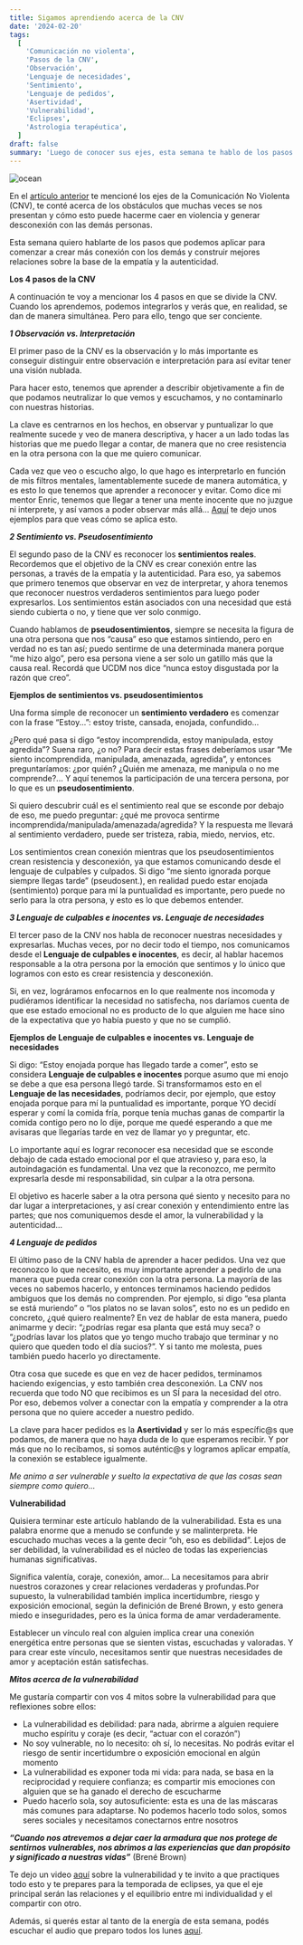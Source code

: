 ```yaml
---
title: Sigamos aprendiendo acerca de la CNV
date: '2024-02-20'
tags:
  [
    'Comunicación no violenta',
    'Pasos de la CNV',
    'Observación',
    'Lenguaje de necesidades',
    'Sentimiento',
    'Lenguaje de pedidos',
    'Asertividad',
    'Vulnerabilidad',
    'Eclipses',
    'Astrologia terapéutica',
  ]
draft: false
summary: 'Luego de conocer sus ejes, esta semana te hablo de los pasos para aplicarla'
---
```


<Image alt="ocean" src="/static/images/Blog/Tiempo-consciente/cnv pasos.jpg" width={800} height={500} />

En el [artículo anterior](https://www.alquimistaespiritual.es/blog/articulos/CNV-ejes) te mencioné los ejes de la Comunicación No Violenta (CNV), te conté acerca de los obstáculos que muchas veces se nos presentan y cómo esto puede hacerme caer en violencia y generar desconexión con las demás personas.

Esta semana quiero hablarte de los pasos que podemos aplicar para comenzar a crear más conexión con los demás y construir mejores relaciones sobre la base de la empatía y la autenticidad.

**Los 4 pasos de la CNV**

A continuación te voy a mencionar los 4 pasos en que se divide la CNV. Cuando los aprendemos, podemos integrarlos y verás que, en realidad, se dan de manera simultánea. Pero para ello, tengo que ser conciente.

**_1 Observación vs. Interpretación_**

El primer paso de la CNV es la observación y lo más importante es conseguir distinguir entre observación e interpretación para así evitar tener una visión nublada.

Para hacer esto, tenemos que aprender a describir objetivamente a fin de que podamos neutralizar lo que vemos y escuchamos, y no contaminarlo con nuestras historias.

La clave es centrarnos en los hechos, en observar y puntualizar lo que realmente sucede y veo de manera descriptiva, y hacer a un lado todas las historias que me puedo llegar a contar, de manera que no cree resistencia en la otra persona con la que me quiero comunicar.

Cada vez que veo o escucho algo, lo que hago es interpretarlo en función de mis filtros mentales, lamentablemente sucede de manera automática, y es esto lo que tenemos que aprender a reconocer y evitar. Como dice mi mentor Enric, tenemos que llegar a tener una mente inocente que no juzgue ni interprete, y así vamos a poder observar más allá... [Aquí](https://www.instagram.com/p/Crq7T-CLpb3/) te dejo unos ejemplos para que veas cómo se aplica esto.

**_2 Sentimiento vs. Pseudosentimiento_**

El segundo paso de la CNV es reconocer los **sentimientos reales**. Recordemos que el objetivo de la CNV es crear conexión entre las personas, a través de la empatía y la autenticidad. Para eso, ya sabemos que primero tenemos que observar en vez de interpretar, y ahora tenemos que reconocer nuestros verdaderos sentimientos para luego poder expresarlos. Los sentimientos están asociados con una necesidad que está siendo cubierta o no, y tiene que ver solo conmigo.

Cuando hablamos de **pseudosentimientos**, siempre se necesita la figura de una otra persona que nos “causa” eso que estamos sintiendo, pero en verdad no es tan así; puedo sentirme de una determinada manera porque “me hizo algo”, pero esa persona viene a ser solo un gatillo más que la causa real. Recordá que UCDM nos dice “nunca estoy disgustada por la razón que creo”.

**Ejemplos de sentimientos vs. pseudosentimientos**

Una forma simple de reconocer un **sentimiento verdadero** es comenzar con la frase “Estoy...”: estoy triste, cansada, enojada, confundido...

¿Pero qué pasa si digo “estoy incomprendida, estoy manipulada, estoy agredida”? Suena raro, ¿o no? Para decir estas frases deberíamos usar “Me siento incomprendida, manipulada, amenazada, agredida”, y entonces preguntaríamos: ¿por quién? ¿Quién me amenaza, me manipula o no me comprende?... Y aquí tenemos la participación de una tercera persona, por lo que es un **pseudosentimiento**.

Si quiero descubrir cuál es el sentimiento real que se esconde por debajo de eso, me puedo preguntar: ¿qué me provoca sentirme incomprendida/manipulada/amenazada/agredida? Y la respuesta me llevará al sentimiento verdadero, puede ser tristeza, rabia, miedo, nervios, etc.

Los sentimientos crean conexión mientras que los pseudosentimientos crean resistencia y desconexión, ya que estamos comunicando desde el lenguaje de culpables y culpados. Si digo “me siento ignorada porque siempre llegas tarde” (pseudosent.), en realidad puedo estar enojada (sentimiento) porque para mí la puntualidad es importante, pero puede no serlo para la otra persona, y esto es lo que debemos entender.

**_3 Lenguaje de culpables e inocentes vs. Lenguaje de necesidades_**

El tercer paso de la CNV nos habla de reconocer nuestras necesidades y expresarlas. Muchas veces, por no decir todo el tiempo, nos comunicamos desde el **Lenguaje de culpables e inocentes**, es decir, al hablar hacemos responsable a la otra persona por la emoción que sentimos y lo único que logramos con esto es crear resistencia y desconexión.

Si, en vez, lográramos enfocarnos en lo que realmente nos incomoda y pudiéramos identificar la necesidad no satisfecha, nos daríamos cuenta de que ese estado emocional no es producto de lo que alguien me hace sino de la expectativa que yo había puesto y que no se cumplió.

**Ejemplos de Lenguaje de culpables e inocentes vs. Lenguaje de necesidades**

Si digo: “Estoy enojada porque has llegado tarde a comer”, esto se considera **Lenguaje de culpables e inocentes** porque asumo que mi enojo se debe a que esa persona llegó tarde. Si transformamos esto en el **Lenguaje de las necesidades**, podríamos decir, por ejemplo, que estoy enojada porque para mí la puntualidad es importante, porque YO decidí esperar y comí la comida fría, porque tenía muchas ganas de compartir la comida contigo pero no lo dije, porque me quedé esperando a que me avisaras que llegarías tarde en vez de llamar yo y preguntar, etc.

Lo importante aquí es lograr reconocer esa necesidad que se esconde debajo de cada estado emocional por el que atravieso y, para eso, la autoindagación es fundamental. Una vez que la reconozco, me permito expresarla desde mi responsabilidad, sin culpar a la otra persona.

El objetivo es hacerle saber a la otra persona qué siento y necesito para no dar lugar a interpretaciones, y así crear conexión y entendimiento entre las partes; que nos comuniquemos desde el amor, la vulnerabilidad y la autenticidad...

**_4 Lenguaje de pedidos_**

El último paso de la CNV habla de aprender a hacer pedidos. Una vez que reconozco lo que necesito, es muy importante aprender a pedirlo de una manera que pueda crear conexión con la otra persona. La mayoría de las veces no sabemos hacerlo, y entonces terminamos haciendo pedidos ambiguos que los demás no comprenden.
Por ejemplo, si digo “esa planta se está muriendo” o “los platos no se lavan solos”, esto no es un pedido en concreto, ¿qué quiero realmente? En vez de hablar de esta manera, puedo animarme y decir: “¿podrías regar esa planta que está muy seca? o “¿podrías lavar los platos que yo tengo mucho trabajo que terminar y no quiero que queden todo el día sucios?”. Y si tanto me molesta, pues también puedo hacerlo yo directamente.

Otra cosa que sucede es que en vez de hacer pedidos, terminamos haciendo exigencias, y esto también crea desconexión. La CNV nos recuerda que todo NO que recibimos es un SÍ para la necesidad del otro. Por eso, debemos volver a conectar con la empatía y comprender a la otra persona que no quiere acceder a nuestro pedido.

La clave para hacer pedidos es la **Asertividad** y ser lo más específic@s que podamos, de manera que no haya duda de lo que esperamos recibir. Y por más que no lo recibamos, si somos auténtic@s y logramos aplicar empatía, la conexión se establece igualmente.

_Me animo a ser vulnerable y suelto la expectativa de que las cosas sean siempre como quiero..._

**Vulnerabilidad**

Quisiera terminar este artículo hablando de la vulnerabilidad. Esta es una palabra enorme que a menudo se confunde y se malinterpreta. He escuchado muchas veces a la gente decir “oh, eso es debilidad”. Lejos de ser debilidad, la vulnerabilidad es el núcleo de todas las experiencias humanas significativas.

Significa valentía, coraje, conexión, amor... La necesitamos para abrir nuestros corazones y crear relaciones verdaderas y profundas.Por supuesto, la vulnerabilidad también implica incertidumbre, riesgo y exposición emocional, según la definición de Brené Brown, y esto genera miedo e inseguridades, pero es la única forma de amar verdaderamente.

Establecer un vínculo real con alguien implica crear una conexión energética entre personas que se sienten vistas, escuchadas y valoradas. Y para crear este vínculo, necesitamos sentir que nuestras necesidades de amor y aceptación están satisfechas.

**_Mitos acerca de la vulnerabilidad_**

Me gustaría compartir con vos 4 mitos sobre la vulnerabilidad para que reflexiones sobre ellos:

- La vulnerabilidad es debilidad: para nada, abrirme a alguien requiere mucho espíritu y coraje (es decir, “actuar con el corazón”)
- No soy vulnerable, no lo necesito: oh sí, lo necesitas. No podrás evitar el riesgo de sentir incertidumbre o exposición emocional en algún momento
- La vulnerabilidad es exponer toda mi vida: para nada, se basa en la reciprocidad y requiere confianza; es compartir mis emociones con alguien que se ha ganado el derecho de escucharme
- Puedo hacerlo sola, soy autosuficiente: esta es una de las máscaras más comunes para adaptarse. No podemos hacerlo todo solos, somos seres sociales y necesitamos conectarnos entre nosotros

**_“Cuando nos atrevemos a dejar caer la armadura que nos protege de sentirnos vulnerables, nos abrimos a las experiencias que dan propósito y significado a nuestras vidas”_** (Brené Brown)

Te dejo un video [aquí](https://www.youtube.com/watch?v=iCvmsMzlF7o&list=WL&index=59) sobre la vulnerabilidad y te invito a que practiques todo esto y te prepares para la temporada de eclipses, ya que el eje principal serán las relaciones y el equilibrio entre mi individualidad y el compartir con otro.

Además, si querés estar al tanto de la energía de esta semana, podés escuchar el audio que preparo todos los lunes [aquí](https://t.me/+FAsF6NBDMnU5NDQ8).
